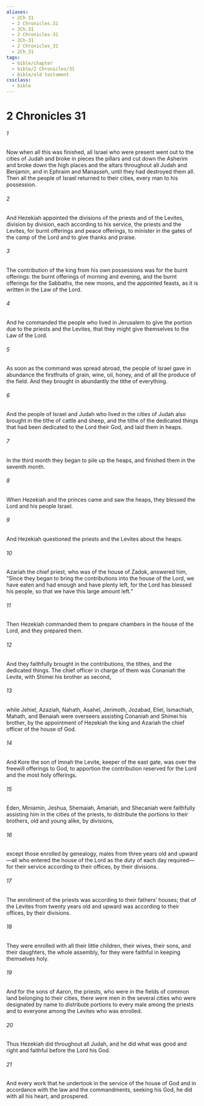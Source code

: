 ```yaml
---
aliases:
  - 2Ch 31
  - 2 Chronicles.31
  - 2Ch.31
  - 2 Chronicles-31
  - 2Ch-31
  - 2 Chronicles_31
  - 2Ch_31
tags:
  - bible/chapter
  - bible/2 Chronicles/31
  - bible/old testament
cssclass:
  - bible
---
```


# 2 Chronicles 31

###### 1
Now when all this was finished, all Israel who were present went out to the cities of Judah and broke in pieces the pillars and cut down the Asherim and broke down the high places and the altars throughout all Judah and Benjamin, and in Ephraim and Manasseh, until they had destroyed them all. Then all the people of Israel returned to their cities, every man to his possession.
###### 2
And Hezekiah appointed the divisions of the priests and of the Levites, division by division, each according to his service, the priests and the Levites, for burnt offerings and peace offerings, to minister in the gates of the camp of the Lord and to give thanks and praise.
###### 3
The contribution of the king from his own possessions was for the burnt offerings: the burnt offerings of morning and evening, and the burnt offerings for the Sabbaths, the new moons, and the appointed feasts, as it is written in the Law of the Lord.
###### 4
And he commanded the people who lived in Jerusalem to give the portion due to the priests and the Levites, that they might give themselves to the Law of the Lord.
###### 5
As soon as the command was spread abroad, the people of Israel gave in abundance the firstfruits of grain, wine, oil, honey, and of all the produce of the field. And they brought in abundantly the tithe of everything.
###### 6
And the people of Israel and Judah who lived in the cities of Judah also brought in the tithe of cattle and sheep, and the tithe of the dedicated things that had been dedicated to the Lord their God, and laid them in heaps.
###### 7
In the third month they began to pile up the heaps, and finished them in the seventh month.
###### 8
When Hezekiah and the princes came and saw the heaps, they blessed the Lord and his people Israel.
###### 9
And Hezekiah questioned the priests and the Levites about the heaps.
###### 10
Azariah the chief priest, who was of the house of Zadok, answered him, “Since they began to bring the contributions into the house of the Lord, we have eaten and had enough and have plenty left, for the Lord has blessed his people, so that we have this large amount left.”
###### 11
Then Hezekiah commanded them to prepare chambers in the house of the Lord, and they prepared them.
###### 12
And they faithfully brought in the contributions, the tithes, and the dedicated things. The chief officer in charge of them was Conaniah the Levite, with Shimei his brother as second,
###### 13
while Jehiel, Azaziah, Nahath, Asahel, Jerimoth, Jozabad, Eliel, Ismachiah, Mahath, and Benaiah were overseers assisting Conaniah and Shimei his brother, by the appointment of Hezekiah the king and Azariah the chief officer of the house of God.
###### 14
And Kore the son of Imnah the Levite, keeper of the east gate, was over the freewill offerings to God, to apportion the contribution reserved for the Lord and the most holy offerings.
###### 15
Eden, Miniamin, Jeshua, Shemaiah, Amariah, and Shecaniah were faithfully assisting him in the cities of the priests, to distribute the portions to their brothers, old and young alike, by divisions,
###### 16
except those enrolled by genealogy, males from three years old and upward—all who entered the house of the Lord as the duty of each day required—for their service according to their offices, by their divisions.
###### 17
The enrollment of the priests was according to their fathers’ houses; that of the Levites from twenty years old and upward was according to their offices, by their divisions.
###### 18
They were enrolled with all their little children, their wives, their sons, and their daughters, the whole assembly, for they were faithful in keeping themselves holy.
###### 19
And for the sons of Aaron, the priests, who were in the fields of common land belonging to their cities, there were men in the several cities who were designated by name to distribute portions to every male among the priests and to everyone among the Levites who was enrolled.
###### 20
Thus Hezekiah did throughout all Judah, and he did what was good and right and faithful before the Lord his God.
###### 21
And every work that he undertook in the service of the house of God and in accordance with the law and the commandments, seeking his God, he did with all his heart, and prospered.


